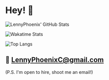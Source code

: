 # Hey! 👋

<!--
**LennyPhoenix/LennyPhoenix** is a ✨ _special_ ✨ repository because its `README.md` (this file) appears on your GitHub profile.

Here are some ideas to get you started:

- 👯 I’m looking to collaborate on ...
- 🤔 I’m looking for help with ...
- 💬 Ask me about ...
- 📫 How to reach me: ...
- 😄 Pronouns: ...
- ⚡ Fun fact: ...
-->

![LennyPhoenix' GitHub Stats](https://github-readme-stats.vercel.app/api?username=LennyPhoenix&theme=dracula&include_all_commits=true&count_private=true&show_icons=true&custom_title=Lenny%27s%20GitHub%20Stats)

![Wakatime Stats](https://github-readme-stats.vercel.app/api/wakatime?username=LennyPhoenix&theme=dracula&range=last_7_days&layout=compact)

![Top Langs](https://github-readme-stats.vercel.app/api/top-langs/?username=LennyPhoenix&theme=dracula&exclude_repo=The-Collection&layout=donut)

## 📧 LennyPhoenixC@gmail.com

(P.S. I'm open to hire, shoot me an email!)
